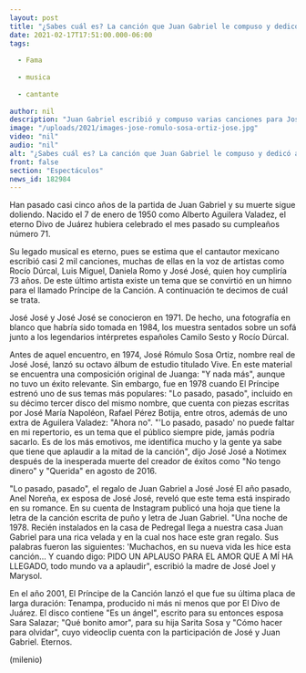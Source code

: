 ```yaml
---
layout: post
title: "¿Sabes cuál es? La canción que Juan Gabriel le compuso y dedicó a José José"
date: 2021-02-17T17:51:00.000-06:00
tags:
  
  - Fama
  
  - musica
  
  - cantante
  
author: nil
description: "Juan Gabriel escribió y compuso varias canciones para José José. Sin embargo, hubo una en específico que se convirtió en la más significativa. "
image: "/uploads/2021/images-jose-romulo-sosa-ortiz-jose.jpg"
video: "nil"
audio: "nil"
alt: "¿Sabes cuál es? La canción que Juan Gabriel le compuso y dedicó a José José"
front: false
section: "Espectáculos"
news_id: 182984
---
```


Han pasado casi cinco años de la partida de Juan Gabriel y su muerte sigue doliendo. Nacido el 7 de enero de 1950 como Alberto Aguilera Valadez, el eterno Divo de Juárez hubiera celebrado el mes pasado su cumpleaños número 71. 

Su legado musical es eterno, pues se estima que el cantautor mexicano escribió casi 2 mil canciones, muchas de ellas en la voz de artistas como Rocío Dúrcal, Luis Miguel, Daniela Romo y José José, quien hoy cumpliría 73 años. De este último artista existe un tema que se convirtió en un himno para el llamado Príncipe de la Canción. A continuación te decimos de cuál se trata. 

José José y José José se conocieron en 1971. De hecho, una fotografía en blanco que habría sido tomada en 1984, los muestra sentados sobre un sofá junto a los legendarios intérpretes españoles Camilo Sesto y Rocío Dúrcal. 

Antes de aquel encuentro, en 1974, José Rómulo Sosa Ortiz, nombre real de José José, lanzó su octavo álbum de estudio titulado Vive. En este material se encuentra una composición original de Juanga: "Y nada más", aunque no tuvo un éxito relevante. 
Sin embargo, fue en 1978 cuando El Príncipe estrenó uno de sus temas más populares: "Lo pasado, pasado", incluido en su décimo tercer disco del mismo nombre, que cuenta con piezas escritas por José María Napoléon, Rafael Pérez Botija, entre otros, además de uno extra de Aguilera Valadez: "Ahora no". 
"'Lo pasado, pasado' no puede faltar en mi repertorio, es un tema que el público siempre pide, jamás podría sacarlo. Es de los más emotivos, me identifica mucho y la gente ya sabe que tiene que aplaudir a la mitad de la canción", dijo José José a Notimex después de la inesperada muerte del creador de éxitos como "No tengo dinero" y "Querida" en agosto de 2016. 

"Lo pasado, pasado", el regalo de Juan Gabriel a José José 
El año pasado, Anel Noreña, ex esposa de José José, reveló que este tema está inspirado en su romance. En su cuenta de Instagram publicó una hoja que tiene la letra de la canción escrita de puño y letra de Juan Gabriel. 
"Una noche de 1978. Recién instalados en la casa de Pedregal llega a nuestra casa Juan Gabriel para una rica velada y en la cual nos hace este gran regalo. Sus palabras fueron las siguientes: 'Muchachos, en su nueva vida les hice esta canción… Y cuando digo: PIDO UN APLAUSO PARA EL AMOR QUE A MÍ HA LLEGADO, todo mundo va a aplaudir", escribió la madre de José Joel y Marysol. 

En el año 2001, El Príncipe de la Canción lanzó el que fue su última placa de larga duración: Tenampa, producido ni más ni menos que por El Divo de Juárez. El disco contiene "Es un ángel", escrito para su entonces esposa Sara Salazar; "Qué bonito amor", para su hija Sarita Sosa y "Cómo hacer para olvidar", cuyo videoclip cuenta con la participación de José y Juan Gabriel. Eternos. 


(milenio)